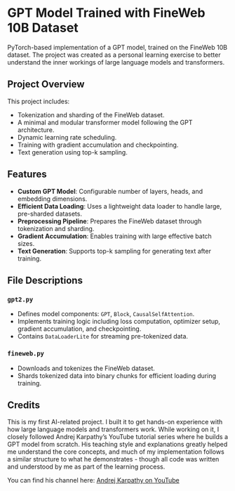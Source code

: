 # GPT Model Trained with FineWeb 10B Dataset

PyTorch-based implementation of a GPT model, trained on the FineWeb 10B dataset. The project was created as a personal learning exercise to better understand the inner workings of large language models and transformers.

## Project Overview

This project includes:
- Tokenization and sharding of the FineWeb dataset.
- A minimal and modular transformer model following the GPT architecture.
- Dynamic learning rate scheduling.
- Training with gradient accumulation and checkpointing.
- Text generation using top-k sampling.

## Features

- **Custom GPT Model**: Configurable number of layers, heads, and embedding dimensions.
- **Efficient Data Loading**: Uses a lightweight data loader to handle large, pre-sharded datasets.
- **Preprocessing Pipeline**: Prepares the FineWeb dataset through tokenization and sharding.
- **Gradient Accumulation**: Enables training with large effective batch sizes.
- **Text Generation**: Supports top-k sampling for generating text after training.

## File Descriptions

### `gpt2.py`
- Defines model components: `GPT`, `Block`, `CausalSelfAttention`.
- Implements training logic including loss computation, optimizer setup, gradient accumulation, and checkpointing.
- Contains `DataLoaderLite` for streaming pre-tokenized data.

### `fineweb.py`
- Downloads and tokenizes the FineWeb dataset.
- Shards tokenized data into binary chunks for efficient loading during training.

## Credits

This is my first AI-related project. I built it to get hands-on experience with how large language models and transformers work. While working on it, I closely followed Andrej Karpathy’s YouTube tutorial series where he builds a GPT model from scratch. His teaching style and explanations greatly helped me understand the core concepts, and much of my implementation follows a similar structure to what he demonstrates - though all code was written and understood by me as part of the learning process.

You can find his channel here: [Andrej Karpathy on YouTube](https://www.youtube.com/@AndrejKarpathy)

